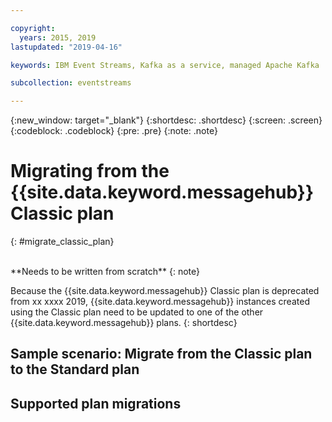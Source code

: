 ```yaml
---

copyright:
  years: 2015, 2019
lastupdated: "2019-04-16"

keywords: IBM Event Streams, Kafka as a service, managed Apache Kafka

subcollection: eventstreams

---
```


{:new_window: target="_blank"}
{:shortdesc: .shortdesc}
{:screen: .screen}
{:codeblock: .codeblock}
{:pre: .pre}
{:note: .note}


# Migrating from the {{site.data.keyword.messagehub}} Classic plan
{: #migrate_classic_plan}

<br/>
**Needs to be written from scratch**
{: note} 

Because the {{site.data.keyword.messagehub}} Classic plan is deprecated from xx xxxx 2019, {{site.data.keyword.messagehub}} instances created using the Classic plan need to be updated to one of the other {{site.data.keyword.messagehub}} plans. 
{: shortdesc}

## Sample scenario: Migrate from the Classic plan to the Standard plan

## Supported plan migrations


